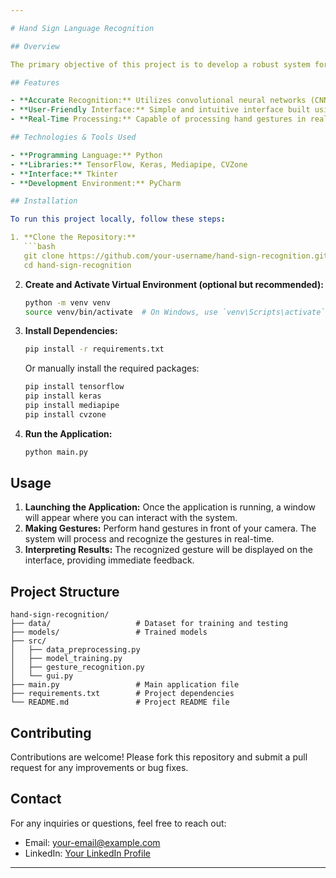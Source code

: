 ```yaml
---

# Hand Sign Language Recognition

## Overview

The primary objective of this project is to develop a robust system for recognizing hand sign language gestures using advanced deep learning techniques. This system aims to accurately interpret complex hand movements to facilitate better communication for individuals relying on sign language.

## Features

- **Accurate Recognition:** Utilizes convolutional neural networks (CNNs) and recurrent neural networks (RNNs) to extract intricate patterns and temporal dependencies in hand gestures.
- **User-Friendly Interface:** Simple and intuitive interface built using Tkinter for easy interaction.
- **Real-Time Processing:** Capable of processing hand gestures in real-time for immediate recognition.

## Technologies & Tools Used

- **Programming Language:** Python
- **Libraries:** TensorFlow, Keras, Mediapipe, CVZone
- **Interface:** Tkinter
- **Development Environment:** PyCharm

## Installation

To run this project locally, follow these steps:

1. **Clone the Repository:**
   ```bash
   git clone https://github.com/your-username/hand-sign-recognition.git
   cd hand-sign-recognition
   ```

2. **Create and Activate Virtual Environment (optional but recommended):**
   ```bash
   python -m venv venv
   source venv/bin/activate  # On Windows, use `venv\Scripts\activate`
   ```

3. **Install Dependencies:**
   ```bash
   pip install -r requirements.txt
   ```
   
   Or manually install the required packages:
   ```bash
   pip install tensorflow
   pip install keras
   pip install mediapipe
   pip install cvzone
   ```

4. **Run the Application:**
   ```bash
   python main.py
   ```

## Usage

1. **Launching the Application:** Once the application is running, a window will appear where you can interact with the system.
2. **Making Gestures:** Perform hand gestures in front of your camera. The system will process and recognize the gestures in real-time.
3. **Interpreting Results:** The recognized gesture will be displayed on the interface, providing immediate feedback.

## Project Structure

```
hand-sign-recognition/
├── data/                   # Dataset for training and testing
├── models/                 # Trained models
├── src/
│   ├── data_preprocessing.py
│   ├── model_training.py
│   ├── gesture_recognition.py
│   └── gui.py
├── main.py                 # Main application file
├── requirements.txt        # Project dependencies
└── README.md               # Project README file
```

## Contributing

Contributions are welcome! Please fork this repository and submit a pull request for any improvements or bug fixes.

## Contact

For any inquiries or questions, feel free to reach out:

- Email: your-email@example.com
- LinkedIn: [Your LinkedIn Profile](https://www.linkedin.com/in/your-profile)

---
```

